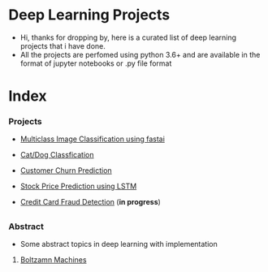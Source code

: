 # Deep Learning Projects
* Hi, thanks for dropping by, here is a curated list of deep learning projects that i have done.
* All the projects are perfomed using python 3.6+ and are available in the format of jupyter notebooks or .py file format

# Index

### Projects 
*  [Multiclass Image Classification using fastai](https://github.com/dhruvbpatel/deep_learning_projects/blob/master/Intel-Multiclass-Image-Classification-Using-fastai/Multiclass%20Image%20Classification%20Using%20Fastai.ipynb)
* [Cat/Dog Classfication](https://github.com/dhruvbpatel/deep_learning_projects/tree/master/cat_dog_classification_with_cnn)

* [Customer Churn Prediction](https://github.com/dhruvbpatel/deep_learning_projects/tree/master/predicting_customer_churn_with_ann)

* [Stock Price Prediction using LSTM](https://github.com/dhruvbpatel/deep_learning_projects/tree/master/stock_price_prediction_using_LSTM)

* [Credit Card Fraud Detection](https://github.com/dhruvbpatel/deep_learning_projects/tree/master/credit_card_fraud_detection) (**in progress**)


##
### Abstract
* Some abstract topics in deep learning with implementation
 1. [Boltzamn Machines]()
 
